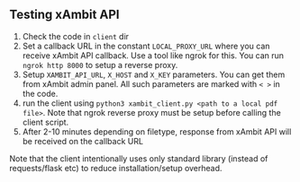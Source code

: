 ## Testing xAmbit API


  1. Check the code in `client` dir
  2. Set a callback URL in the constant `LOCAL_PROXY_URL` where you can receive xAmbit API callback.
     Use a tool like ngrok for this. You can run `ngrok http 8000` to setup a reverse proxy.
  3. Setup `XAMBIT_API_URL`, `X_HOST` and `X_KEY` parameters. You can get them from xAmbit admin panel.
     All such parameters are marked with `< >` in the code.
  4. run the client using `python3 xambit_client.py <path to a local pdf file>`. Note that ngrok reverse
     proxy must be setup before calling the client script.
  5. After 2-10 minutes depending on filetype, response from xAmbit API will be received on the callback URL

Note that the client intentionally uses only standard library (instead of requests/flask etc) to reduce
installation/setup overhead.
